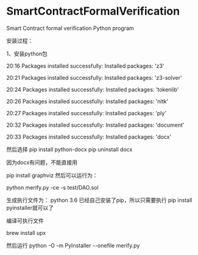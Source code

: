 # SmartContractFormalVerification
Smart Contract formal verification Python program

安装过程：

1、安装python包

20:16	Packages installed successfully: Installed packages: 'z3'

20:21	Packages installed successfully: Installed packages: 'z3-solver'

20:24	Packages installed successfully: Installed packages: 'tokenlib'

20:26	Packages installed successfully: Installed packages: 'nltk'

20:27	Packages installed successfully: Installed packages: 'ply'

20:32	Packages installed successfully: Installed packages: 'document'

20:33	Packages installed successfully: Installed packages: 'docx'

然后选择
pip install python-docx 
pip uninstall docx

因为docx有问题，不能直接用

pip install graphviz
然后可以运行为：

python merify.py -ce -s test/DAO.sol

生成执行文件为：
python 3.6 已经自己安装了pip，所以只需要执行 pip install pyinstaller就可以了

编译可执行文件

 brew install upx

然后运行
python -O -m PyInstaller --onefile merify.py

